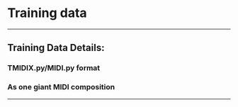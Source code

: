 # Training data

***

## Training Data Details:

### TMIDIX.py/MIDI.py format

### As one giant MIDI composition

***
